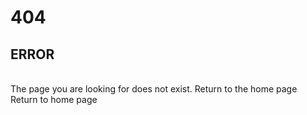 &#13;            
# 404
&#13;            
## ERROR
&#13;            
The page you are looking for does not exist. Return to the home page
&#13;            Return to home page&#13;        &#13;    

